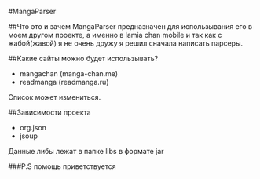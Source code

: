 #MangaParser

##Что это и зачем
MangaParser предназначен для использывания его в моем другом проекте, а именно в lamia chan mobile и так как с жабой(жавой) я не очень дружу я решил сначала написать парсеры.

##Какие сайты можно будет использывать?
 - mangachan (manga-chan.me)
 - readmanga (readmanga.ru)
 
 Список может измениться.
 
 ##Зависимости проекта
 - org.json
 - jsoup
 
 Данные либы лежат в папке libs в формате jar
 
 ###P.S
 помощь приветствуется